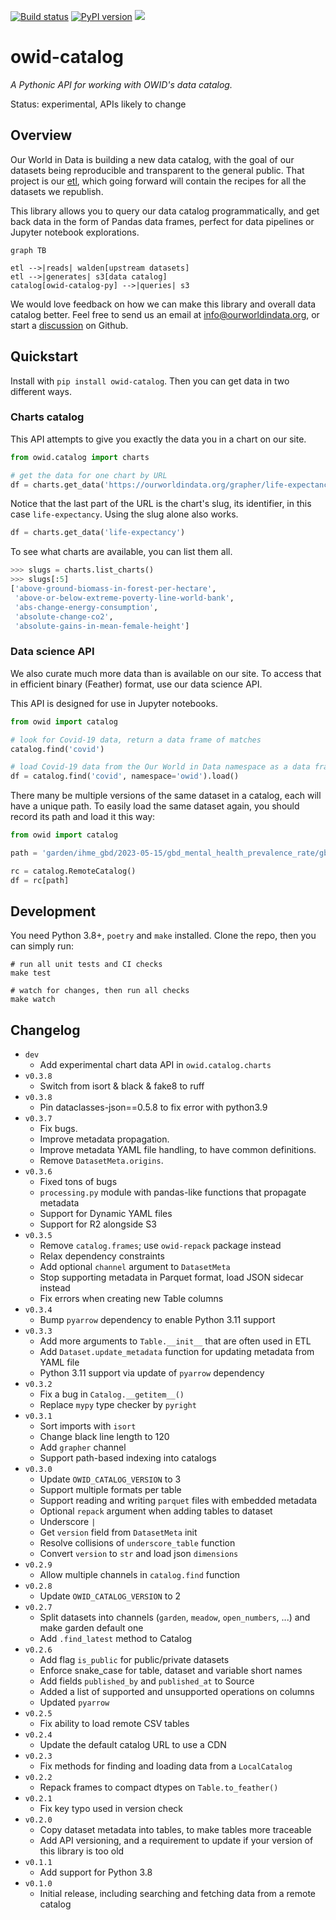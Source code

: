 [![Build status](https://badge.buildkite.com/66cc67fc572120ca97b9ffff288d5d73cb33e019dd70323053.svg)](https://buildkite.com/our-world-in-data/owid-catalog-unit-tests)
[![PyPI version](https://badge.fury.io/py/owid-catalog.svg)](https://badge.fury.io/py/owid-catalog)
![](https://img.shields.io/badge/python-3.8%20%7C%203.9%20%7C%203.10%20%7C%203.11-blue.svg)

# owid-catalog

_A Pythonic API for working with OWID's data catalog._

Status: experimental, APIs likely to change

## Overview

Our World in Data is building a new data catalog, with the goal of our datasets being reproducible and transparent to the general public. That project is our [etl](https://github.com/owid/etl), which going forward will contain the recipes for all the datasets we republish.

This library allows you to query our data catalog programmatically, and get back data in the form of Pandas data frames, perfect for data pipelines or Jupyter notebook explorations.

```mermaid
graph TB

etl -->|reads| walden[upstream datasets]
etl -->|generates| s3[data catalog]
catalog[owid-catalog-py] -->|queries| s3
```

We would love feedback on how we can make this library and overall data catalog better. Feel free to send us an email at info@ourworldindata.org, or start a [discussion](https://github.com/owid/etl/discussions) on Github.

## Quickstart

Install with `pip install owid-catalog`. Then you can get data in two different ways.

### Charts catalog

This API attempts to give you exactly the data you in a chart on our site.

```python
from owid.catalog import charts

# get the data for one chart by URL
df = charts.get_data('https://ourworldindata.org/grapher/life-expectancy')
```

Notice that the last part of the URL is the chart's slug, its identifier, in this case `life-expectancy`. Using the slug alone also works.

```python
df = charts.get_data('life-expectancy')
```

To see what charts are available, you can list them all.

```python
>>> slugs = charts.list_charts()
>>> slugs[:5]
['above-ground-biomass-in-forest-per-hectare',
 'above-or-below-extreme-poverty-line-world-bank',
 'abs-change-energy-consumption',
 'absolute-change-co2',
 'absolute-gains-in-mean-female-height']
```

### Data science API

We also curate much more data than is available on our site. To access that in efficient binary (Feather) format, use our data science API.

This API is designed for use in Jupyter notebooks.

```python
from owid import catalog

# look for Covid-19 data, return a data frame of matches
catalog.find('covid')

# load Covid-19 data from the Our World in Data namespace as a data frame
df = catalog.find('covid', namespace='owid').load()
```

There many be multiple versions of the same dataset in a catalog, each will have a unique path. To easily load the same dataset again, you should record its path and load it this way:

```python
from owid import catalog

path = 'garden/ihme_gbd/2023-05-15/gbd_mental_health_prevalence_rate/gbd_mental_health_prevalence_rate'

rc = catalog.RemoteCatalog()
df = rc[path]
```

## Development

You need Python 3.8+, `poetry` and `make` installed. Clone the repo, then you can simply run:

```
# run all unit tests and CI checks
make test

# watch for changes, then run all checks
make watch
```

## Changelog

- `dev`
  - Add experimental chart data API in `owid.catalog.charts`
- `v0.3.8`
  - Switch from isort & black & fake8 to ruff
- `v0.3.8`
  - Pin dataclasses-json==0.5.8 to fix error with python3.9
- `v0.3.7`
  - Fix bugs.
  - Improve metadata propagation.
  - Improve metadata YAML file handling, to have common definitions.
  - Remove `DatasetMeta.origins`.
- `v0.3.6`
  - Fixed tons of bugs
  - `processing.py` module with pandas-like functions that propagate metadata
  - Support for Dynamic YAML files
  - Support for R2 alongside S3
- `v0.3.5`
  - Remove `catalog.frames`; use `owid-repack` package instead
  - Relax dependency constraints
  - Add optional `channel` argument to `DatasetMeta`
  - Stop supporting metadata in Parquet format, load JSON sidecar instead
  - Fix errors when creating new Table columns
- `v0.3.4`
  - Bump `pyarrow` dependency to enable Python 3.11 support
- `v0.3.3`
  - Add more arguments to `Table.__init__` that are often used in ETL
  - Add `Dataset.update_metadata` function for updating metadata from YAML file
  - Python 3.11 support via update of `pyarrow` dependency
- `v0.3.2`
  - Fix a bug in `Catalog.__getitem__()`
  - Replace `mypy` type checker by `pyright`
- `v0.3.1`
  - Sort imports with `isort`
  - Change black line length to 120
  - Add `grapher` channel
  - Support path-based indexing into catalogs
- `v0.3.0`
  - Update `OWID_CATALOG_VERSION` to 3
  - Support multiple formats per table
  - Support reading and writing `parquet` files with embedded metadata
  - Optional `repack` argument when adding tables to dataset
  - Underscore `|`
  - Get `version` field from `DatasetMeta` init
  - Resolve collisions of `underscore_table` function
  - Convert `version` to `str` and load json `dimensions`
- `v0.2.9`
  - Allow multiple channels in `catalog.find` function
- `v0.2.8`
  - Update `OWID_CATALOG_VERSION` to 2
- `v0.2.7`
  - Split datasets into channels (`garden`, `meadow`, `open_numbers`, ...) and make garden default one
  - Add `.find_latest` method to Catalog
- `v0.2.6`
  - Add flag `is_public` for public/private datasets
  - Enforce snake_case for table, dataset and variable short names
  - Add fields `published_by` and `published_at` to Source
  - Added a list of supported and unsupported operations on columns
  - Updated `pyarrow`
- `v0.2.5`
  - Fix ability to load remote CSV tables
- `v0.2.4`
  - Update the default catalog URL to use a CDN
- `v0.2.3`
  - Fix methods for finding and loading data from a `LocalCatalog`
- `v0.2.2`
  - Repack frames to compact dtypes on `Table.to_feather()`
- `v0.2.1`
  - Fix key typo used in version check
- `v0.2.0`
  - Copy dataset metadata into tables, to make tables more traceable
  - Add API versioning, and a requirement to update if your version of this library is too old
- `v0.1.1`
  - Add support for Python 3.8
- `v0.1.0`
  - Initial release, including searching and fetching data from a remote catalog
